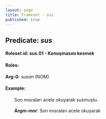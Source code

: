 ```yaml
---
layout: page
title: Frameset - sus
published: true
---
```

<h2>Predicate: <i>sus</i></h2>
<h4>Roleset id: sus.01 - Konuşmasını kesmek<br>
<h4>Roles:</h4>
<b>Arg-0</b>: <i>susan</i>  (NOM) <br>
<h4>Example:</h4>
&emsp;&emsp;Son mısraları acele okuyarak susmuştu.<br><br>
&emsp;&emsp;<b>Argm-mnr</b>:  Son mısraları acele okuyarak<br>

